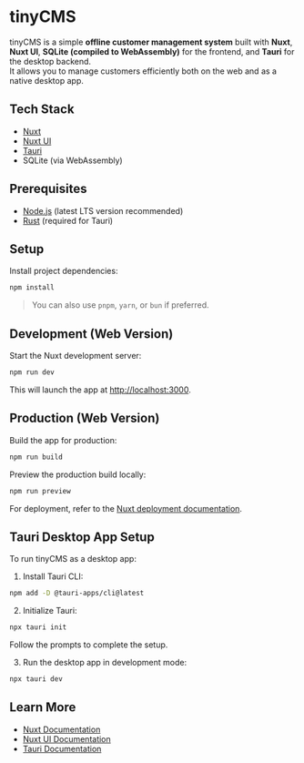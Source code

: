 # tinyCMS

tinyCMS is a simple **offline customer management system** built with **Nuxt**, **Nuxt UI**, **SQLite (compiled to WebAssembly)** for the frontend, and **Tauri** for the desktop backend.  
It allows you to manage customers efficiently both on the web and as a native desktop app.

## Tech Stack

- [Nuxt](https://nuxt.com/)
- [Nuxt UI](https://ui.nuxt.com/)
- [Tauri](https://tauri.app/)
- SQLite (via WebAssembly)

## Prerequisites

- [Node.js](https://nodejs.org/) (latest LTS version recommended)
- [Rust](https://www.rust-lang.org/tools/install) (required for Tauri)

## Setup

Install project dependencies:

```bash
npm install
```

> You can also use `pnpm`, `yarn`, or `bun` if preferred.

## Development (Web Version)

Start the Nuxt development server:

```bash
npm run dev
```

This will launch the app at [http://localhost:3000](http://localhost:3000).

## Production (Web Version)

Build the app for production:

```bash
npm run build
```

Preview the production build locally:

```bash
npm run preview
```

For deployment, refer to the [Nuxt deployment documentation](https://nuxt.com/docs/getting-started/deployment).

## Tauri Desktop App Setup

To run tinyCMS as a desktop app:

1. Install Tauri CLI:

```bash
npm add -D @tauri-apps/cli@latest
```

2. Initialize Tauri:

```bash
npx tauri init
```

Follow the prompts to complete the setup.

3. Run the desktop app in development mode:

```bash
npx tauri dev
```

## Learn More

- [Nuxt Documentation](https://nuxt.com/docs/getting-started/introduction)
- [Nuxt UI Documentation](https://ui.nuxt.com)
- [Tauri Documentation](https://tauri.app/v1/guides/)
